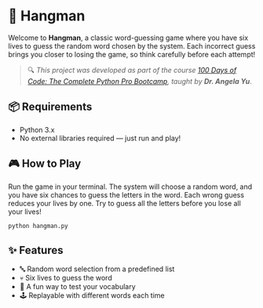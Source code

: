 # 🤔 Hangman

Welcome to **Hangman**, a classic word-guessing game where you have six lives to guess the random word chosen by the system. Each incorrect guess brings you closer to losing the game, so think carefully before each attempt!

> 🔍 *This project was developed as part of the course [100 Days of Code: The Complete Python Pro Bootcamp](https://www.udemy.com/course/100-days-of-code/), taught by **Dr. Angela Yu***.

## 📦 Requirements
- Python 3.x  
- No external libraries required — just run and play!

## 🎮 How to Play
Run the game in your terminal. The system will choose a random word, and you have six chances to guess the letters in the word. Each wrong guess reduces your lives by one. Try to guess all the letters before you lose all your lives!

```bash
python hangman.py
```

## ✨ Features
- 🔤 Random word selection from a predefined list  
- 💀 Six lives to guess the word  
- 🎯 A fun way to test your vocabulary  
- 🕹️ Replayable with different words each time  
